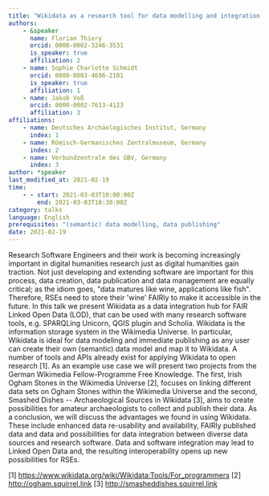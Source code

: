 ```yaml
---
title: "Wikidata as a research tool for data modelling and integration in the humanities - Examples from the German Wikimedia Fellow Program Free Knowledge"
authors:
    - &speaker
      name: Florian Thiery
      orcid: 0000-0002-3246-3531
      is_speaker: true
      affiliation: 2
    - name: Sophie Charlotte Schmidt
      orcid: 0000-0003-4696-2101
      is_speaker: true
      affiliation: 1
    - name: Jakob Voß
      orcid: 0000-0002-7613-4123
      affiliation: 3
affiliations:
    - name: Deutsches Archäologisches Institut, Germany
      index: 1
    - name: Römisch-Germanisches Zentralmuseum, Germany
      index: 2
    - name: Verbundzentrale des GBV, Germany
      index: 3
author: *speaker
last_modified_at: 2021-02-19
time:
    - - start: 2021-03-03T10:00:00Z
        end: 2021-03-03T10:30:00Z
category: talks
language: English
prerequisites: "(semantic) data modelling, data publishing"
date: 2021-02-19
---
```

Research Software Engineers and their work is becoming increasingly important in digital humanities research just as digital humanities gain traction. Not just developing and extending software are important for this process, data creation, data publication and data management are equally critical; as the idiom goes, "data matures like wine, applications like fish". Therefore, RSEs need to store their 'wine' FAIRly to make it accessible in the future. In this talk we present Wikidata as a data integration hub for FAIR Linked Open Data (LOD), that can be used with many research software tools, e.g. SPARQLing Unicorn, QGIS plugin and Scholia. Wikidata is the information storage system in the Wikimedia Universe. In particular, Wikidata is ideal for data modeling and immediate publishing as any user can create their own (semantic) data model and map it to Wikidata. A number of tools and APIs already exist for applying Wikidata to open research [1]. As an example use case we will present two projects from the German Wikimedia Fellow-Programme Free Knowledge. The first, Irish Ogham Stones in the Wikimedia Universe [2], focuses on linking different data sets on Ogham Stones within the Wikimedia Universe and the second, Smashed Dishes -- Archaeological Sources in Wikidata [3], aims to create possibilities for amateur archaeologists to collect and publish their data. As a conclusion, we will discuss the advantages we found in using Wikidata. These include enhanced data re-usability and availability, FAIRly published data and data and possibilities for data integration between diverse data sources and research software. Data and software integration may lead to Linked Open Data and, the resulting interoperability opens up new possibilities for RSEs.

[1] https://www.wikidata.org/wiki/Wikidata:Tools/For_programmers
[2] http://ogham.squirrel.link
[3] http://smasheddishes.squirrel.link
